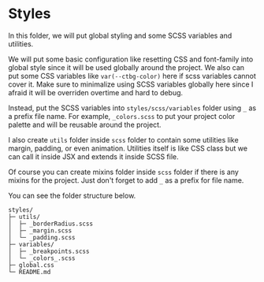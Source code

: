 # Styles

In this folder, we will put global styling and some SCSS variables and utilities.

We will put some basic configuration like resetting CSS and font-family into global style since it will be used globally around the project. We also can put some CSS variables like `var(--ctbg-color)` here if scss variables cannot cover it. Make sure to minimalize using SCSS variables globally here since I afraid it will be overriden overtime and hard to debug.

Instead, put the SCSS variables into `styles/scss/variables` folder using `_` as a prefix file name. For example, `_colors.scss` to put your project color palette and will be reusable around the project.

I also create `utils` folder inside `scss` folder to contain some utilities like margin, padding, or even animation. Utilities itself is like CSS class but we can call it inside JSX and extends it inside SCSS file.

Of course you can create mixins folder inside `scss` folder if there is any mixins for the project. Just don't forget to add `_` as a prefix for file name.

You can see the folder structure below.

```
styles/
├─ utils/
│  ├─ _borderRadius.scss
│  ├─ _margin.scss
│  └─ _padding.scss
├─ variables/
│  ├─ _breakpoints.scss
│  └─ _colors_.scss
├─ global.css
└─ README.md
```
